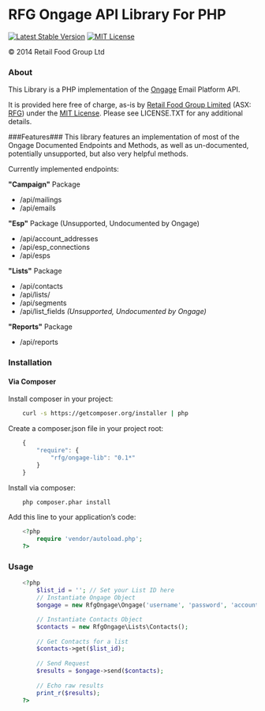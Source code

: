 RFG Ongage API Library For PHP
======================
[![Latest Stable Version](http://img.shields.io/badge/packagist-v0.1-blue.svg)](https://packagist.org/packages/rfg/ongage-lib) [![MIT License](http://img.shields.io/packagist/l/rfg/ongage-lib.svg)](http://opensource.org/licenses/mit-license.php)

© 2014 Retail Food Group Ltd

### About ###
This Library is a PHP implementation of the [Ongage](http://www.ongage.com) Email Platform API. 

It is provided here free of charge, as-is by [Retail Food Group Limited](http://www.rfg.com.au/) (ASX: [RFG](http://www.asx.com.au/asx/research/companyInfo.do?by=asxCode&asxCode=RFG)) under the [MIT License](http://opensource.org/licenses/mit-license.php). Please see LICENSE.TXT for any additional details.

###Features###
This library features an implementation of most of the Ongage Documented Endpoints and Methods, as well as un-documented, potentially unsupported, but also very helpful methods.

Currently implemented endpoints:

**"Campaign"** Package
* /api/mailings
* /api/emails

**"Esp"** Package (Unsupported, Undocumented by Ongage)
* /api/account_addresses
* /api/esp_connections
* /api/esps

**"Lists"** Package
* /api/contacts
* /api/lists/
* /api/segments
* /api/list_fields *(Unsupported, Undocumented by Ongage)*

**"Reports"** Package
* /api/reports
 
### Installation ###

#### Via Composer ####
Install composer in your project:

```bash
    curl -s https://getcomposer.org/installer | php
```

Create a composer.json file in your project root:

```javascript
    {
        "require": {
            "rfg/ongage-lib": "0.1*"
        }
    }
```

Install via composer:

```bash
    php composer.phar install
```

Add this line to your application’s code:

```php
    <?php
	    require 'vendor/autoload.php';
    ?>
```

### Usage ###

```php
    <?php
	    $list_id = ''; // Set your List ID here
	    // Instantiate Ongage Object
	    $ongage = new RfgOngage\Ongage('username', 'password', 'account_code');

		// Instantiate Contacts Object
	    $contacts = new RfgOngage\Lists\Contacts();
	    
	    // Get Contacts for a list
	    $contacts->get($list_id);
	    
	    // Send Request
	    $results = $ongage->send($contacts);
	    
	    // Echo raw results
	    print_r($results);
    ?>
```
